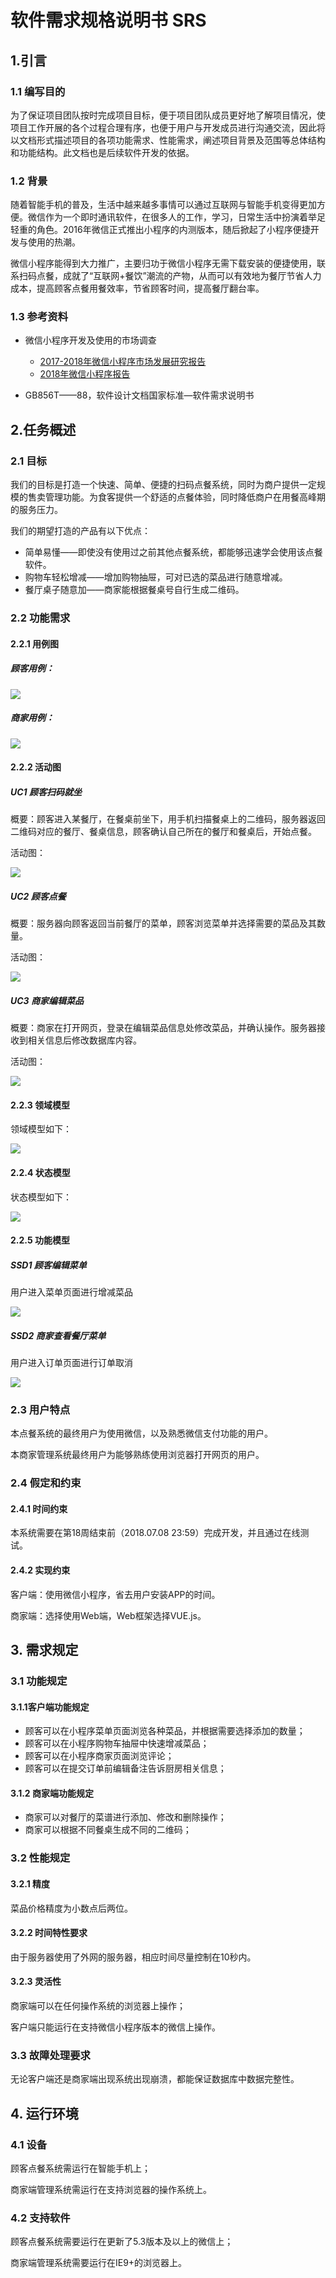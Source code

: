 # 软件需求规格说明书 SRS

## 1.引言

### 1.1 编写目的

为了保证项目团队按时完成项目目标，便于项目团队成员更好地了解项目情况，使项目工作开展的各个过程合理有序，也便于用户与开发成员进行沟通交流，因此将以文档形式描述项目的各项功能需求、性能需求，阐述项目背景及范围等总体结构和功能结构。此文档也是后续软件开发的依据。

### 1.2 背景

随着智能手机的普及，生活中越来越多事情可以通过互联网与智能手机变得更加方便。微信作为一个即时通讯软件，在很多人的工作，学习，日常生活中扮演着举足轻重的角色。2016年微信正式推出小程序的内测版本，随后掀起了小程序便捷开发与使用的热潮。

微信小程序能得到大力推广，主要归功于微信小程序无需下载安装的便捷使用，联系扫码点餐，成就了“互联网+餐饮”潮流的产物，从而可以有效地为餐厅节省人力成本，提高顾客点餐用餐效率，节省顾客时间，提高餐厅翻台率。 

### 1.3 参考资料

- 微信小程序开发及使用的市场调查
  - [2017-2018年微信小程序市场发展研究报告](http://co-image.qichacha.com/upload/chacha/att/20180130/1517306145864730.pdf)
  - [2018年微信小程序报告](https://36kr.com/p/5116573.html)

- GB856T——88，软件设计文档国家标准—软件需求说明书

## 2.任务概述

### 2.1 目标

我们的目标是打造一个快速、简单、便捷的扫码点餐系统，同时为商户提供一定规模的售卖管理功能。为食客提供一个舒适的点餐体验，同时降低商户在用餐高峰期的服务压力。 

我们的期望打造的产品有以下优点：

- 简单易懂——即使没有使用过之前其他点餐系统，都能够迅速学会使用该点餐软件。
- 购物车轻松增减——增加购物抽屉，可对已选的菜品进行随意增减。
- 餐厅桌子随意加——商家能根据餐桌号自行生成二维码。

### 2.2 功能需求

#### 2.2.1 用例图

##### 顾客用例：

![](https://github.com/ChickenDinner8/SDP-document/blob/master/Assets/SRS/customer-usecase.png?raw=true)

##### 商家用例：

![](https://github.com/ChickenDinner8/SDP-document/blob/master/Assets/SRS/merchant-usecase.png?raw=true)

#### 2.2.2 活动图

##### UC1 顾客扫码就坐

概要：顾客进入某餐厅，在餐桌前坐下，用手机扫描餐桌上的二维码，服务器返回二维码对应的餐厅、餐桌信息，顾客确认自己所在的餐厅和餐桌后，开始点餐。

活动图：

![](https://github.com/ChickenDinner8/ChickenDinner8.github.io/blob/master/public/img/Nick/activity1.png?raw=true)

##### UC2 顾客点餐

概要：服务器向顾客返回当前餐厅的菜单，顾客浏览菜单并选择需要的菜品及其数量。 

活动图：

![](https://github.com/ChickenDinner8/ChickenDinner8.github.io/blob/master/public/img/Nick/activity2.png?raw=true)

##### UC3 商家编辑菜品

概要：商家在打开网页，登录在编辑菜品信息处修改菜品，并确认操作。服务器接收到相关信息后修改数据库内容。 

活动图：

![](https://github.com/ChickenDinner8/ChickenDinner8.github.io/blob/master/public/img/Nick/activity3.png?raw=true)

#### 2.2.3 领域模型

领域模型如下：

![](https://github.com/ChickenDinner8/ChickenDinner8.github.io/blob/master/public/img/DomainModel/domain%20model.png?raw=true)

#### 2.2.4 状态模型

状态模型如下：

![](https://github.com/ChickenDinner8/ChickenDinner8.github.io/blob/master/public/img/StateModel/state-model.png?raw=true)

#### 2.2.5 功能模型

##### SSD1 顾客编辑菜单 

用户进入菜单页面进行增减菜品

![](https://raw.githubusercontent.com/ChickenDinner8/ChickenDinner8.github.io/master/public/img/Rayman/SSD1.png)

##### SSD2 商家查看餐厅菜单 

用户进入订单页面进行订单取消

![](https://github.com/ChickenDinner8/ChickenDinner8.github.io/blob/master/public/img/Yang/Eat%E7%82%B9%E7%82%B9%E7%B3%BB%E7%BB%9F%E9%A1%BA%E5%BA%8F%E5%9B%BE.png?raw=true)

### 2.3 用户特点

本点餐系统的最终用户为使用微信，以及熟悉微信支付功能的用户。

本商家管理系统最终用户为能够熟练使用浏览器打开网页的用户。

### 2.4 假定和约束

#### 2.4.1 时间约束

本系统需要在第18周结束前（2018.07.08 23:59）完成开发，并且通过在线测试。

#### 2.4.2 实现约束

客户端：使用微信小程序，省去用户安装APP的时间。

商家端：选择使用Web端，Web框架选择VUE.js。

## 3. 需求规定

### 3.1 功能规定

#### 3.1.1客户端功能规定

- 顾客可以在小程序菜单页面浏览各种菜品，并根据需要选择添加的数量；
- 顾客可以在小程序购物车抽屉中快速增减菜品；
- 顾客可以在小程序商家页面浏览评论；
- 顾客可以在提交订单前编辑备注告诉厨房相关信息；

#### 3.1.2 商家端功能规定

- 商家可以对餐厅的菜谱进行添加、修改和删除操作；
- 商家可以根据不同餐桌生成不同的二维码；

### 3.2 性能规定

#### 3.2.1 精度

菜品价格精度为小数点后两位。

#### 3.2.2 时间特性要求

由于服务器使用了外网的服务器，相应时间尽量控制在10秒内。

#### 3.2.3 灵活性

商家端可以在任何操作系统的浏览器上操作；

客户端只能运行在支持微信小程序版本的微信上操作。

### 3.3 故障处理要求

无论客户端还是商家端出现系统出现崩溃，都能保证数据库中数据完整性。

## 4. 运行环境

### 4.1 设备

顾客点餐系统需运行在智能手机上；

商家端管理系统需运行在支持浏览器的操作系统上。

### 4.2 支持软件

顾客点餐系统需要运行在更新了5.3版本及以上的微信上；

商家端管理系统需要运行在IE9+的浏览器上。
